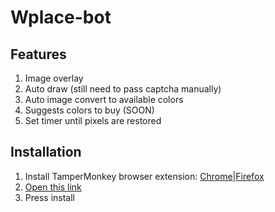 # Wplace-bot

## Features

1. Image overlay
2. Auto draw (still need to pass captcha manually)
3. Auto image convert to available colors
4. Suggests colors to buy (SOON)
5. Set timer until pixels are restored

## Installation

1. Install TamperMonkey browser extension: [Chrome](https://chromewebstore.google.com/detail/tampermonkey/dhdgffkkebhmkfjojejmpbldmpobfkfo?hl=en)|[Firefox](https://addons.mozilla.org/en-US/firefox/addon/tampermonkey/)
2. [Open this link](https://github.com/SoundOfTheSky/wplace-bot/raw/refs/heads/main/dist.user.js)
3. Press install